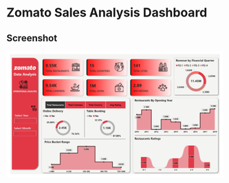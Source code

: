 # Zomato Sales Analysis Dashboard

## Screenshot

![Zomato Sales Analysis Dashboard](Zomato_Analysis.jpg)
